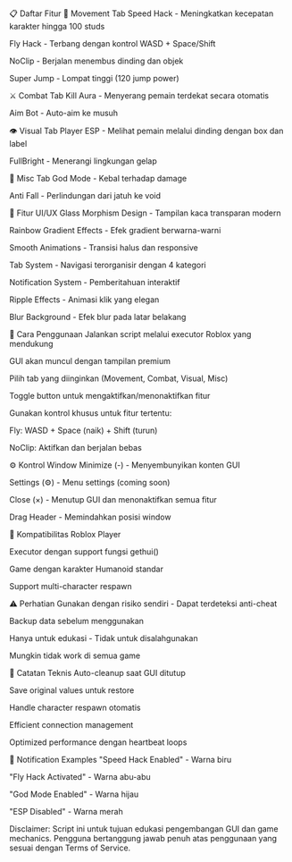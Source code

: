 📋 Daftar Fitur
🚀 Movement Tab
Speed Hack - Meningkatkan kecepatan karakter hingga 100 studs

Fly Hack - Terbang dengan kontrol WASD + Space/Shift

NoClip - Berjalan menembus dinding dan objek

Super Jump - Lompat tinggi (120 jump power)

⚔️ Combat Tab
Kill Aura - Menyerang pemain terdekat secara otomatis

Aim Bot - Auto-aim ke musuh

👁️ Visual Tab
Player ESP - Melihat pemain melalui dinding dengan box dan label

FullBright - Menerangi lingkungan gelap

🔧 Misc Tab
God Mode - Kebal terhadap damage

Anti Fall - Perlindungan dari jatuh ke void

🎨 Fitur UI/UX
Glass Morphism Design - Tampilan kaca transparan modern

Rainbow Gradient Effects - Efek gradient berwarna-warni

Smooth Animations - Transisi halus dan responsive

Tab System - Navigasi terorganisir dengan 4 kategori

Notification System - Pemberitahuan interaktif

Ripple Effects - Animasi klik yang elegan

Blur Background - Efek blur pada latar belakang

🚀 Cara Penggunaan
Jalankan script melalui executor Roblox yang mendukung

GUI akan muncul dengan tampilan premium

Pilih tab yang diinginkan (Movement, Combat, Visual, Misc)

Toggle button untuk mengaktifkan/menonaktifkan fitur

Gunakan kontrol khusus untuk fitur tertentu:

Fly: WASD + Space (naik) + Shift (turun)

NoClip: Aktifkan dan berjalan bebas

⚙️ Kontrol Window
Minimize (-) - Menyembunyikan konten GUI

Settings (⚙) - Menu settings (coming soon)

Close (×) - Menutup GUI dan menonaktifkan semua fitur

Drag Header - Memindahkan posisi window

🔧 Kompatibilitas
Roblox Player

Executor dengan support fungsi gethui()

Game dengan karakter Humanoid standar

Support multi-character respawn

⚠️ Perhatian
Gunakan dengan risiko sendiri - Dapat terdeteksi anti-cheat

Backup data sebelum menggunakan

Hanya untuk edukasi - Tidak untuk disalahgunakan

Mungkin tidak work di semua game

📝 Catatan Teknis
Auto-cleanup saat GUI ditutup

Save original values untuk restore

Handle character respawn otomatis

Efficient connection management

Optimized performance dengan heartbeat loops

🎯 Notification Examples
"Speed Hack Enabled" - Warna biru

"Fly Hack Activated" - Warna abu-abu

"God Mode Enabled" - Warna hijau

"ESP Disabled" - Warna merah

Disclaimer: Script ini untuk tujuan edukasi pengembangan GUI dan game mechanics. Pengguna bertanggung jawab penuh atas penggunaan yang sesuai dengan Terms of Service.
